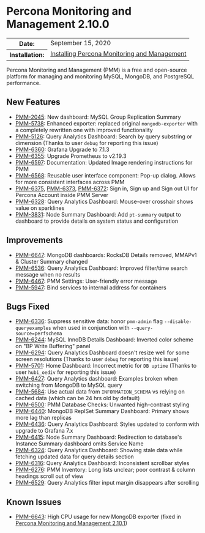# Percona Monitoring and Management 2.10.0

<table class="docutils field-list" frame="void" rules="none">
  <colgroup>
    <col class="field-name">
    <col class="field-body">
  </colgroup>
  <tbody valign="top">
    <tr class="field-odd field">
      <th class="field-name">Date:</th>
      <td class="field-body">September 15, 2020</td>
    </tr>
    <tr class="field-even field">
      <th class="field-name">Installation:</th>
      <td class="field-body">
        <a class="reference external" href="https://www.percona.com/doc/percona-monitoring-and-management/2.x/setting-up/">Installing Percona Monitoring and Management</a></td>
    </tr>
  </tbody>
</table>

Percona Monitoring and Management (PMM) is a free and open-source platform for managing and monitoring MySQL, MongoDB, and PostgreSQL performance.

## New Features

* [PMM-2045](https://jira.percona.com/browse/PMM-2045): New dashboard: MySQL Group Replication Summary
* [PMM-5738](https://jira.percona.com/browse/PMM-5738): Enhanced exporter: replaced original `mongodb-exporter` with a completely rewritten one with improved functionality
* [PMM-5126](https://jira.percona.com/browse/PMM-5126): Query Analytics Dashboard: Search by query substring or dimension (Thanks to user `debug` for reporting this issue)
* [PMM-6360](https://jira.percona.com/browse/PMM-6360): Grafana Upgrade to 7.1.3
* [PMM-6355](https://jira.percona.com/browse/PMM-6355): Upgrade Prometheus to v2.19.3
* [PMM-6597](https://jira.percona.com/browse/PMM-6597): Documentation: Updated Image rendering instructions for PMM
* [PMM-6568](https://jira.percona.com/browse/PMM-6568): Reusable user interface component: Pop-up dialog.  Allows for more consistent interfaces across PMM
* [PMM-6375](https://jira.percona.com/browse/PMM-6375), [PMM-6373](https://jira.percona.com/browse/PMM-6373), [PMM-6372](https://jira.percona.com/browse/PMM-6372): Sign in, Sign up and Sign out UI for Percona Account inside PMM Server
* [PMM-6328](https://jira.percona.com/browse/PMM-6328): Query Analytics Dashboard: Mouse-over crosshair shows value on sparklines
* [PMM-3831](https://jira.percona.com/browse/PMM-3831): Node Summary Dashboard: Add `pt-summary` output to dashboard to provide details on system status and configuration



## Improvements

* [PMM-6647](https://jira.percona.com/browse/PMM-6647): MongoDB dashboards: RocksDB Details removed, MMAPv1 & Cluster Summary changed
* [PMM-6536](https://jira.percona.com/browse/PMM-6536): Query Analytics Dashboard: Improved filter/time search message when no results
* [PMM-6467](https://jira.percona.com/browse/PMM-6467): PMM Settings: User-friendly error message
* [PMM-5947](https://jira.percona.com/browse/PMM-5947): Bind services to internal address for containers



## Bugs Fixed

* [PMM-6336](https://jira.percona.com/browse/PMM-6336): Suppress sensitive data: honor `pmm-admin` flag `--disable-queryexamples` when used in conjunction with `--query-source=perfschema`
* [PMM-6244](https://jira.percona.com/browse/PMM-6244): MySQL InnoDB Details Dashboard: Inverted color scheme on "BP Write Buffering" panel
* [PMM-6294](https://jira.percona.com/browse/PMM-6294): Query Analytics Dashboard doesn't resize well for some screen resolutions (Thanks to user `debug` for reporting this issue)
* [PMM-5701](https://jira.percona.com/browse/PMM-5701): Home Dashboard: Incorrect metric for `DB uptime` (Thanks to user `hubi_oediv` for reporting this issue)
* [PMM-6427](https://jira.percona.com/browse/PMM-6427): Query Analytics dashboard: Examples broken when switching from MongoDB to MySQL query
* [PMM-5684](https://jira.percona.com/browse/PMM-5684): Use actual data from `INFORMATION_SCHEMA` vs relying on cached data (which can be 24 hrs old by default)
* [PMM-6500](https://jira.percona.com/browse/PMM-6500): PMM Database Checks: Unwanted high-contrast styling
* [PMM-6440](https://jira.percona.com/browse/PMM-6440): MongoDB ReplSet Summary Dashboard: Primary shows more lag than replicas
* [PMM-6436](https://jira.percona.com/browse/PMM-6436): Query Analytics Dashboard: Styles updated to conform with upgrade to Grafana 7.x
* [PMM-6415](https://jira.percona.com/browse/PMM-6415): Node Summary Dashboard: Redirection to database's Instance Summary dashboard omits Service Name
* [PMM-6324](https://jira.percona.com/browse/PMM-6324): Query Analytics Dashboard: Showing stale data while fetching updated data for query details section
* [PMM-6316](https://jira.percona.com/browse/PMM-6316): Query Analytics Dashboard: Inconsistent scrollbar styles
* [PMM-6276](https://jira.percona.com/browse/PMM-6276): PMM Inventory: Long lists unclear; poor contrast & column headings scroll out of view
* [PMM-6529](https://jira.percona.com/browse/PMM-6529): Query Analytics filter input margin disappears after scrolling


## Known Issues

* [PMM-6643](https://jira.percona.com/browse/PMM-6643): High CPU usage for new MongoDB exporter  (fixed in [Percona Monitoring and Management 2.10.1](2.10.1.md))
